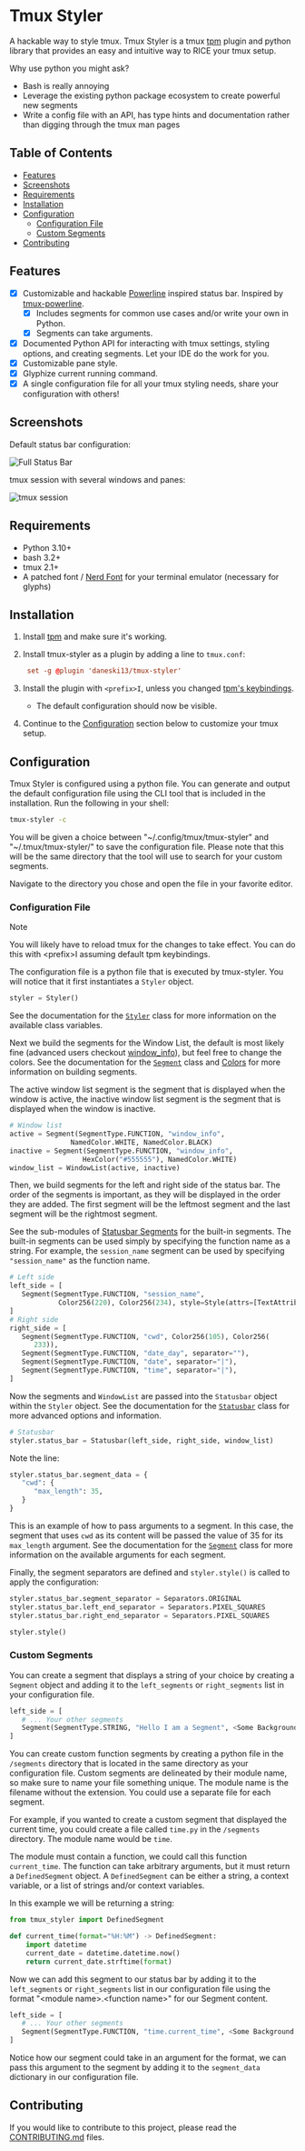 # Tmux Styler

A hackable way to style tmux. Tmux Styler is a tmux [tpm](https://github.com/tmux-plugins/tpm)
plugin and python library that provides an easy and intuitive way to RICE your
tmux setup.

Why use python you might ask?

- Bash is really annoying
- Leverage the existing python package ecosystem to create powerful new segments
- Write a config file with an API, has type hints and documentation rather than digging through the tmux man pages

## Table of Contents <!-- omit from toc -->

- [Features](#features)
- [Screenshots](#screenshots)
- [Requirements](#requirements)
- [Installation](#installation)
- [Configuration](#configuration)
  - [Configuration File](#configuration-file)
  - [Custom Segments](#custom-segments)
- [Contributing](#contributing)

## Features

- [x] Customizable and hackable [Powerline](https://github.com/powerline/powerline) inspired status bar. Inspired by [tmux-powerline](https://github.com/erikw/tmux-powerline).
  - [x] Includes segments for common use cases and/or write your own in Python.
  - [x] Segments can take arguments.
- [x] Documented Python API for interacting with tmux settings, styling options, and creating segments. Let your IDE do the work for you.
- [x] Customizable pane style.
- [x] Glyphize current running command.
- [x] A single configuration file for all your tmux styling needs, share your configuration with others!

## Screenshots

Default status bar configuration:

![Full Status Bar](./screenshots/statusbar.png)

tmux session with several windows and panes:

![tmux session](./screenshots/tmux-session.png)

## Requirements

- Python 3.10+
- bash 3.2+
- tmux 2.1+
- A patched font / [Nerd Font](https://github.com/ryanoasis/nerd-fonts) for your terminal emulator (necessary for glyphs)

## Installation

1. Install [tpm](https://github.com/tmux-plugins/tpm) and make sure it's working.
2. Install tmux-styler as a plugin by adding a line to `tmux.conf`:

   ```conf
    set -g @plugin 'daneski13/tmux-styler'
   ```

3. Install the plugin with `<prefix>I`, unless you changed [tpm's keybindings](https://github.com/tmux-plugins/tpm#key-bindings).
   - The default configuration should now be visible.
4. Continue to the [Configuration](#configuration) section below to customize your tmux setup.

## Configuration

Tmux Styler is configured using a python file. You can generate and output the
default configuration file using the CLI tool that is included in the
installation. Run the following in your shell:

```sh
tmux-styler -c
```

You will be given a choice between "\~/.config/tmux/tmux-styler" and
"\~/.tmux/tmux-styler/" to save the configuration file. Please note that this
will be the same directory that the tool will use to search for your custom segments.

Navigate to the directory you chose and open the file in your favorite editor.

### Configuration File

> [!NOTE]
> You will likely have to reload tmux for the changes to take effect. You can do this with \<prefix\>I assuming default tpm keybindings.

The configuration file is a python file that is executed by tmux-styler. You will notice that it first instantiates a `Styler` object.

```python
styler = Styler()
```

See the documentation for the [`Styler`](https://daneski13.github.io/tmux-styler/tmux_styler/Styler.html#Styler) class for more information on the available class variables.

Next we build the segments for the Window List, the default is most likely fine (advanced users checkout [window_info](./src/tmux_styler/Statusbar/Segments/TmuxInfo.py)), but feel free to change the colors. See the documentation for the [`Segment`](https://daneski13.github.io/tmux-styler/tmux_styler/Statusbar/Segment.html#Segment) class and [Colors](https://daneski13.github.io/tmux-styler/tmux_styler/Colors.html) for more information on building segments.

The active window list segment is the segment that is displayed when the window is active, the inactive window list segment is the segment that is displayed when the window is inactive.

```python
# Window list
active = Segment(SegmentType.FUNCTION, "window_info",
               NamedColor.WHITE, NamedColor.BLACK)
inactive = Segment(SegmentType.FUNCTION, "window_info",
                  HexColor("#555555"), NamedColor.WHITE)
window_list = WindowList(active, inactive)
```

Then, we build segments for the left and right side of the status bar. The order of the segments is important, as they will be displayed in the order they are added. The first segment will be the leftmost segment and the last segment will be the rightmost segment.

See the sub-modules of [Statusbar Segments](https://daneski13.github.io/tmux-styler/tmux_styler/Statusbar/Segments.html) for the built-in segments. The built-in segments can be used simply by specifying the function name as a string. For example, the `session_name` segment can be used by specifying `"session_name"` as the function name.

```python
# Left side
left_side = [
   Segment(SegmentType.FUNCTION, "session_name",
            Color256(220), Color256(234), style=Style(attrs=[TextAttributes.BOLD])),
]
# Right side
right_side = [
   Segment(SegmentType.FUNCTION, "cwd", Color256(105), Color256(
      233)),
   Segment(SegmentType.FUNCTION, "date_day", separator=""),
   Segment(SegmentType.FUNCTION, "date", separator="|"),
   Segment(SegmentType.FUNCTION, "time", separator="|"),
]
```

Now the segments and `WindowList` are passed into the `Statusbar` object within the `Styler` object. See the documentation for the [`Statusbar`](https://daneski13.github.io/tmux-styler/tmux_styler/Statusbar/Statusbar.html#Statusbar) class for more advanced options and information.

```python
# Statusbar
styler.status_bar = Statusbar(left_side, right_side, window_list)
```

Note the line:

```python
styler.status_bar.segment_data = {
   "cwd": {
      "max_length": 35,
   }
}
```

This is an example of how to pass arguments to a segment. In this case, the segment that uses `cwd` as its content will be passed the value of 35 for its `max_length` argument. See the documentation for the [`Segment`](https://daneski13.github.io/tmux-styler/tmux_styler/Statusbar/Segment.html#Segment) class for more information on the available arguments for each segment.

Finally, the segment separators are defined and `styler.style()` is called to apply the configuration:

```python
styler.status_bar.segment_separator = Separators.ORIGINAL
styler.status_bar.left_end_separator = Separators.PIXEL_SQUARES
styler.status_bar.right_end_separator = Separators.PIXEL_SQUARES

styler.style()
```

### Custom Segments

You can create a segment that displays a string of your choice by creating a `Segment` object and adding it to the `left_segments` or `right_segments` list in your configuration file.

```python
left_side = [
   # ... Your other segments
   Segment(SegmentType.STRING, "Hello I am a Segment", <Some Background Color>, <Some Foreground Color>)
]
```

You can create custom function segments by creating a python file in the `/segments` directory that is located in the same directory as your configuration file. Custom segments are delineated by their module name, so make sure to name your file something unique. The module name is the filename without the extension. You could use a separate file for each segment.

For example, if you wanted to create a custom segment that displayed the current time, you could create a file called `time.py` in the `/segments` directory. The module name would be `time`.

The module must contain a function, we could call this function `current_time`. The function can take arbitrary arguments, but it must return a `DefinedSegment` object. A `DefinedSegment` can be either a string, a context variable, or a list of strings and/or context variables.

In this example we will be returning a string:

```python
from tmux_styler import DefinedSegment

def current_time(format="%H:%M") -> DefinedSegment:
    import datetime
    current_date = datetime.datetime.now()
    return current_date.strftime(format)
```

Now we can add this segment to our status bar by adding it to the `left_segments` or `right_segments` list in our configuration file using the format "\<module name\>.\<function name\>" for our Segment content.

```python
left_side = [
   # ... Your other segments
   Segment(SegmentType.FUNCTION, "time.current_time", <Some Background Color>, <Some Foreground Color>)
]
```

Notice how our segment could take in an argument for the format, we can pass this argument to the segment by adding it to the `segment_data` dictionary in our configuration file.

## Contributing

If you would like to contribute to this project, please read the [CONTRIBUTING.md](./CONTRIBUTING.md) files.
